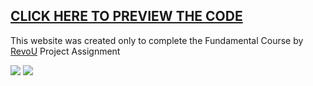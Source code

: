 <h2 style=""><a href="https://revou-fundamental-course.github.io/5-aug-24-fxttn05/" target="_blank">CLICK HERE TO PREVIEW THE CODE</a></h2>
<p>This website was created only to complete the Fundamental Course by <a href="https://revou.co" target="_blank">RevoU</a> Project Assignment</p>
<img src="https://github.com/user-attachments/assets/505721e5-5cd7-4985-a45b-ffa48b8f31da">
<img src="https://github.com/user-attachments/assets/9a1cb44a-1f64-45b1-bd93-b8bf90bd400d">
